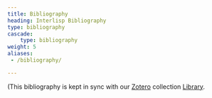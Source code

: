 ```yaml
---
title: Bibliography
heading: Interlisp Bibliography
type: bibliography
cascade:
    type: bibliography
weight: 5
aliases:
 - /bibliography/

---
```

(This bibliography is kept in sync with our [Zotero](https://www.zotero.org/) collection [Library](https://www.zotero.org/groups/2914042/interlisp/library).
